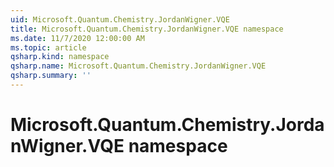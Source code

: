 ```yaml
---
uid: Microsoft.Quantum.Chemistry.JordanWigner.VQE
title: Microsoft.Quantum.Chemistry.JordanWigner.VQE namespace
ms.date: 11/7/2020 12:00:00 AM
ms.topic: article
qsharp.kind: namespace
qsharp.name: Microsoft.Quantum.Chemistry.JordanWigner.VQE
qsharp.summary: ''
---
```


# Microsoft.Quantum.Chemistry.JordanWigner.VQE namespace



